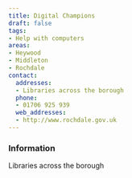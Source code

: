 ```yaml
---
title: Digital Champions
draft: false
tags:
- Help with computers
areas:
- Heywood
- Middleton
- Rochdale
contact:
  addresses:
  - Libraries across the borough
  phone:
  - 01706 925 939
  web_addresses:
  - http://www.rochdale.gov.uk
---
```


### Information
Libraries across the borough

